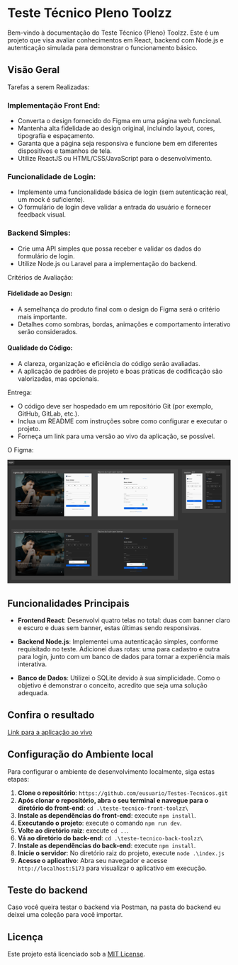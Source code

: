 # Teste Técnico Pleno Toolzz

Bem-vindo à documentação do Teste Técnico {Pleno} Toolzz. Este é um projeto que visa avaliar conhecimentos em React, backend com Node.js e autenticação simulada para demonstrar o funcionamento básico.

## Visão Geral 

Tarefas a serem Realizadas:

### Implementação Front End:
- Converta o design fornecido do Figma em uma página web funcional.
- Mantenha alta fidelidade ao design original, incluindo layout, cores, tipografia e espaçamento.
- Garanta que a página seja responsiva e funcione bem em diferentes dispositivos e tamanhos de tela.
- Utilize ReactJS ou HTML/CSS/JavaScript para o desenvolvimento.

### Funcionalidade de Login:
- Implemente uma funcionalidade básica de login (sem autenticação real, um mock é suficiente).
- O formulário de login deve validar a entrada do usuário e fornecer feedback visual.

### Backend Simples:
- Crie uma API simples que possa receber e validar os dados do formulário de login.
- Utilize Node.js ou Laravel para a implementação do backend.

Critérios de Avaliação:

#### Fidelidade ao Design:
- A semelhança do produto final com o design do Figma será o critério mais importante.
- Detalhes como sombras, bordas, animações e comportamento interativo serão considerados.

#### Qualidade do Código:
- A clareza, organização e eficiência do código serão avaliadas.
- A aplicação de padrões de projeto e boas práticas de codificação são valorizadas, mas opcionais.

Entrega:
- O código deve ser hospedado em um repositório Git (por exemplo, GitHub, GitLab, etc.).
- Inclua um README com instruções sobre como configurar e executar o projeto.
- Forneça um link para uma versão ao vivo da aplicação, se possível.

O Figma:

![Descrição da imagem](teste-tecnico-front-toolzz/src/assets/figma.png)

## Funcionalidades Principais

- **Frontend React**: Desenvolvi quatro telas no total: duas com banner claro e escuro e duas sem banner, estas últimas sendo responsivas.
  
- **Backend Node.js**: Implementei uma autenticação simples, conforme requisitado no teste. Adicionei duas rotas: uma para cadastro e outra para login, junto com um banco de dados para tornar a experiência mais interativa.

- **Banco de Dados**: Utilizei o SQLite devido à sua simplicidade. Como o objetivo é demonstrar o conceito, acredito que seja uma solução adequada.

## Confira o resultado

[Link para a aplicação ao vivo](https://testestecnicos-toolzz.vercel.app/)

## Configuração do Ambiente local

Para configurar o ambiente de desenvolvimento localmente, siga estas etapas:

1. **Clone o repositório**: `https://github.com/eusuario/Testes-Tecnicos.git`
2. **Após clonar o repositório, abra o seu terminal e navegue para o diretório do front-end**: `cd .\teste-tecnico-front-toolzz\`
4. **Instale as dependências do front-end**: execute `npm install`.
5. **Executando o projeto**: execute o comando `npm run dev`.
6. **Volte ao diretório raiz**: execute `cd ..`.
6. **Vá ao diretório do back-end**: `cd .\teste-tecnico-back-toolzz\`
7. **Instale as dependências do back-end**: execute `npm install`.
8. **Inicie o servidor**: No diretório raiz do projeto, execute `node .\index.js`
9. **Acesse o aplicativo**: Abra seu navegador e acesse `http://localhost:5173` para visualizar o aplicativo em execução.

## Teste do backend

Caso você queira testar o backend via Postman, na pasta do backend eu deixei uma coleção para você importar.

## Licença

Este projeto está licenciado sob a [MIT License](LICENSE).
